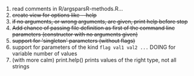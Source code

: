 1. read comments in R/argsparsR-methods.R...
2. ~~create view for options like --help~~
3. ~~if no arguments, or wrong arguments, are given, print help before stop~~
4. ~~Add chance of passing file definition as first of the command line parameters (constructor with no arguments given)~~
5. ~~support for 'singleton' parameters (without flags)~~
6. support for parameters of the kind `flag val1 val2 ...` DOING for variable number of values
7. (with more calm) print.help() prints values of the right type, not all strings
